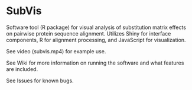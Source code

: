 # SubVis
Software tool (R package) for visual analysis of substitution matrix effects on pairwise protein sequence alignment.  Utilizes Shiny for interface components, R for alignment processing, and JavaScript for visualization.

See video (subvis.mp4) for example use.

See Wiki for more information on running the software and what features are included.

See Issues for known bugs.
